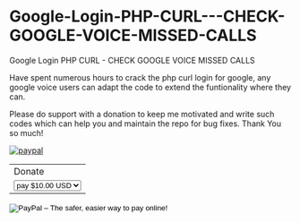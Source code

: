 # Google-Login-PHP-CURL---CHECK-GOOGLE-VOICE-MISSED-CALLS
Google Login PHP CURL - CHECK GOOGLE VOICE MISSED CALLS

Have spent numerous hours to crack the php curl login for google, any google voice users can adapt the code to extend the funtionality where they can.

Please do support with a donation to keep me motivated and write such codes which can help you and maintain the repo for bug fixes. Thank You so much! 

[![paypal](https://www.paypalobjects.com/en_US/i/btn/btn_donateCC_LG.gif)](https://paypal.me/Ranveerarya?locale.x=en_GB)
<form action="https://www.paypal.com/cgi-bin/webscr" method="post" target="_top">
<input type="hidden" name="cmd" value="_s-xclick">
<input type="hidden" name="hosted_button_id" value="4PVAQT8APK232">
<table>
<tr><td><input type="hidden" name="on0" value="Donate">Donate</td></tr><tr><td><select name="os0">
	<option value="pay">pay $10.00 USD</option>
	<option value="pay">pay $30.00 USD</option>
	<option value="pay">pay $50.00 USD</option>
</select> </td></tr>
</table>
<input type="hidden" name="currency_code" value="USD">
<input type="image" src="https://www.paypalobjects.com/en_GB/i/btn/btn_paynowCC_LG.gif" border="0" name="submit" alt="PayPal – The safer, easier way to pay online!">
<img alt="" border="0" src="https://www.paypalobjects.com/en_GB/i/scr/pixel.gif" width="1" height="1">
</form>

